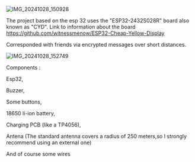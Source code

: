 ![IMG_20241028_150928](https://github.com/user-attachments/assets/91028187-f26e-48a4-a6a8-bbc3fd184f5a)

The project based on the esp 32 uses the "ESP32-2432S028R" board also known as "CYD".
Link to information about the board 
https://github.com/witnessmenow/ESP32-Cheap-Yellow-Display

Corresponded with friends via encrypted messages over short distances.

![IMG_20241028_152749](https://github.com/user-attachments/assets/1350f934-eb75-42d3-bbe7-894ad49ee3bf)

Components :

Esp32,

Buzzer,

Some buttons,

18650 li-ion battery,

Charging PCB (like a TP4056),

Antena
(The standard antenna covers a radius of 250 meters,so I strongly recommend using an external one)

And of course some wires
